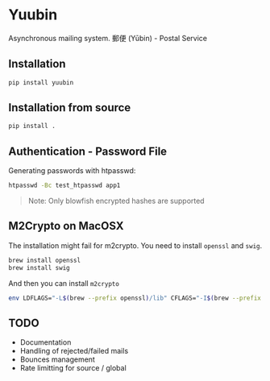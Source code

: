 # Yuubin

Asynchronous mailing system.
郵便 (Yūbin) - Postal Service

## Installation

```bash
pip install yuubin
```

## Installation from source

```bash
pip install .
```

## Authentication - Password File

Generating passwords with htpasswd:

```bash
htpasswd -Bc test_htpasswd app1
```

> Note: Only blowfish encrypted hashes are supported

## M2Crypto on MacOSX

The installation might fail for m2crypto. You need to install `openssl` and `swig`.

```bash
brew install openssl
brew install swig
```

And then you can install `m2crypto`

```bash
env LDFLAGS="-L$(brew --prefix openssl)/lib" CFLAGS="-I$(brew --prefix openssl)/include" SWIG_FEATURES="-cpperraswarn -includeall -I$(brew --prefix openssl)/include" pip install m2crypto
```

## TODO

- Documentation
- Handling of rejected/failed mails
- Bounces management
- Rate limitting for source / global
